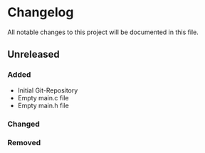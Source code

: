 # Changelog
All notable changes to this project will be documented in this file.

## Unreleased

### Added
- Initial Git-Repository
- Empty main.c file
- Empty main.h file

### Changed
### Removed
